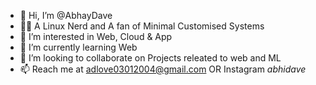 - 👋 Hi, I’m @AbhayDave
- 🧙‍♂️ A Linux Nerd and A fan of Minimal Customised Systems  
- 👀 I’m interested in Web, Cloud & App
- 🌱 I’m currently learning Web
- 💞️ I’m looking to collaborate on Projects releated to web and ML
- 📫 Reach me at adlove03012004@gmail.com OR Instagram _abhidave_

<!---
AbhayDave/AbhayDave is a ✨ special ✨ repository because its `README.md` (this file) appears on your GitHub profile.
You can click the Preview link to take a look at your changes.
--->

